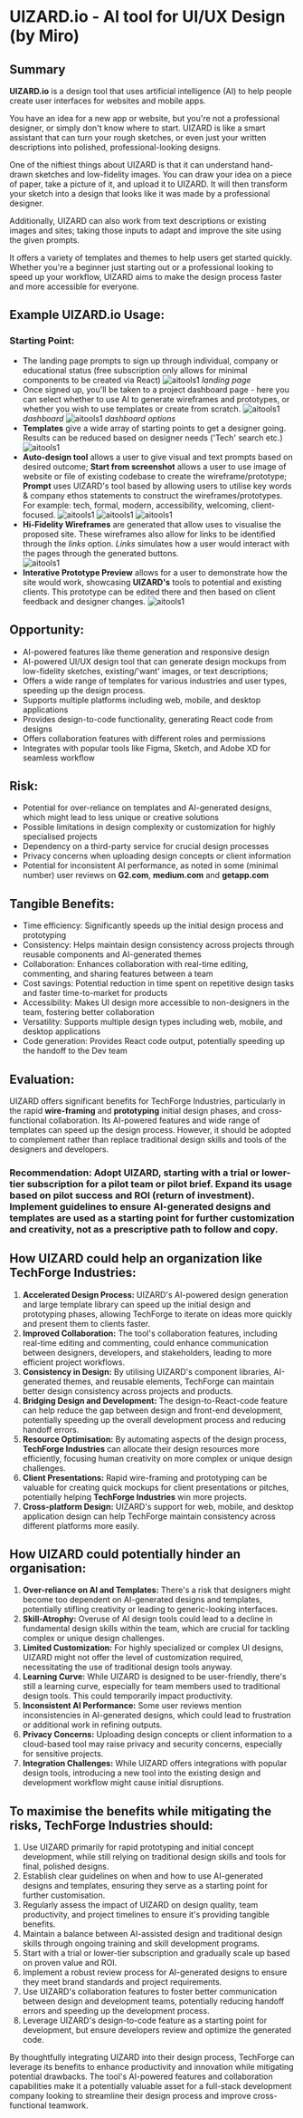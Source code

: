 # UIZARD.io - AI tool for UI/UX Design (by Miro)

## Summary 

**UIZARD.io** is a design tool that uses artificial intelligence (AI) to help people create user interfaces for websites and mobile apps. 

You have an idea for a new app or website, but you're not a professional designer, or simply don't know where to start. UIZARD is like a smart assistant that can turn your rough sketches, or even just your written descriptions into polished, professional-looking designs.

One of the niftiest things about UIZARD is that it can understand hand-drawn sketches and low-fidelity images. You can draw your idea on a piece of paper, take a picture of it, and upload it to UIZARD. It will then transform your sketch into a design that looks like it was made by a professional designer. 

Additionally, UIZARD can also work from text descriptions or existing images and sites; taking those inputs to adapt and improve the site using the given prompts. 

It offers a variety of templates and themes to help users get started quickly. Whether you're a beginner just starting out or a professional looking to speed up your workflow, UIZARD aims to make the design process faster and more accessible for everyone.

## Example UIZARD.io Usage:

### Starting Point:
- The landing page prompts to sign up through individual, company or educational status (free subscription only allows for minimal components to be created via React) 
![aitools1](../Images/Landing%20Page.png) *landing page*
- Once signed up, you'll be taken to a project dashboard page - here you can select whether to use AI to generate wireframes and prototypes, or whether you wish to use templates or create from scratch.
![aitools1](../Images/Dashboard.png) *dashboard*
![aitools1](../Images/DashboardOptions.png) *dashboard options*
- **Templates** give a wide array of starting points to get a designer going. Results can be reduced based on designer needs ('Tech' search etc.)
![aitools1](../Images/Templates.png)
- **Auto-design tool** allows a user to give visual and text prompts based on desired outcome; **Start from screenshot** allows a user to use image of website or file of existing codebase to create the wireframe/prototype; **Prompt** uses UIZARD's tool based by allowing users to utilise key words & company ethos statements to construct the wireframes/prototypes. For example: tech, formal, modern, accessibility, welcoming, client-focused.
![aitools1](../Images/TextGenerator.png)
![aitools1](../Images/AI%20word%20prompt%20for%20site.png)
![aitools1](../Images/Image%20Input.png)
- **Hi-Fidelity Wireframes** are generated that allow uses to visualise the proposed site.  These wireframes also allow for links to be identified through the *links* option.  *Links* simulates how a user would interact with the pages through the generated buttons.  
![aitools1](../Images/Interactive%20Prototype.png)
- **Interative Prototype Preview** allows for a user to demonstrate how the site would work, showcasing **UIZARD's** tools to potential and existing clients. This prototype can be edited there and then based on client feedback and designer changes. 
![aitools1](../Images/InteractivePreview.png)

## Opportunity:

- AI-powered features like theme generation and responsive design
- AI-powered UI/UX design tool that can generate design mockups from low-fidelity sketches, existing/'want' images, or text descriptions;
- Offers a wide range of templates for various industries and user types, speeding up the design process.
- Supports multiple platforms including web, mobile, and desktop applications
- Provides design-to-code functionality, generating React code from designs
- Offers collaboration features with different roles and permissions
- Integrates with popular tools like Figma, Sketch, and Adobe XD for seamless workflow

## Risk:

- Potential for over-reliance on templates and AI-generated designs, which might lead to less unique or creative solutions
- Possible limitations in design complexity or customization for highly specialised projects
- Dependency on a third-party service for crucial design processes
- Privacy concerns when uploading design concepts or client information
- Potential for inconsistent AI performance, as noted in some (minimal number) user reviews on **G2.com**, **medium.com** and **getapp.com**


## Tangible Benefits:

- Time efficiency: Significantly speeds up the initial design process and prototyping
- Consistency: Helps maintain design consistency across projects through reusable components and AI-generated themes
- Collaboration: Enhances collaboration with real-time editing, commenting, and sharing features between a team
- Cost savings: Potential reduction in time spent on repetitive design tasks and faster time-to-market for products
- Accessibility: Makes UI design more accessible to non-designers in the team, fostering better collaboration
- Versatility: Supports multiple design types including web, mobile, and desktop applications
- Code generation: Provides React code output, potentially speeding up the handoff to the Dev team


## Evaluation:

UIZARD offers significant benefits for TechForge Industries, particularly in the rapid **wire-framing** and **prototyping** initial design phases, and cross-functional collaboration. Its AI-powered features and wide range of templates can speed up the design process. However, it should be adopted to complement rather than replace traditional design skills and tools of the designers and developers.

### Recommendation: Adopt UIZARD, starting with a trial or lower-tier subscription for a pilot team or pilot brief. Expand its usage based on pilot success and ROI (return of investment). Implement guidelines to ensure AI-generated designs and templates are used as a starting point for further customization and creativity, not as a prescriptive path to follow and copy.

## How UIZARD could help an organization like TechForge Industries:

1. **Accelerated Design Process:** UIZARD's AI-powered design generation and large template library can speed up the initial design and prototyping phases, allowing TechForge to iterate on ideas more quickly and present them to clients faster.
2. **Improved Collaboration:** The tool's collaboration features, including real-time editing and commenting, could enhance communication between designers, developers, and stakeholders, leading to more efficient project workflows.
3. **Consistency in Design:** By utilising UIZARD's component libraries, AI-generated themes, and reusable elements, TechForge can maintain better design consistency across projects and products.
4. **Bridging Design and Development:** The design-to-React-code feature can help reduce the gap between design and front-end development, potentially speeding up the overall development process and reducing handoff errors.
5. **Resource Optimisation:** By automating aspects of the design process, **TechForge Industries** can allocate their design resources more efficiently, focusing human creativity on more complex or unique design challenges.
6. **Client Presentations:** Rapid wire-framing and prototyping can be valuable for creating quick mockups for client presentations or pitches, potentially helping **TechForge Industries** win more projects.
7. **Cross-platform Design:** UIZARD's support for web, mobile, and desktop application design can help TechForge maintain consistency across different platforms more easily.


## How UIZARD could potentially hinder an organisation:

1. **Over-reliance on AI and Templates:** There's a risk that designers might become too dependent on AI-generated designs and templates, potentially stifling creativity or leading to generic-looking interfaces.
2. **Skill-Atrophy:** Overuse of AI design tools could lead to a decline in fundamental design skills within the team, which are crucial for tackling complex or unique design challenges.
3. **Limited Customization:** For highly specialized or complex UI designs, UIZARD might not offer the level of customization required, necessitating the use of traditional design tools anyway.
4. **Learning Curve:** While UIZARD is designed to be user-friendly, there's still a learning curve, especially for team members used to traditional design tools. This could temporarily impact productivity.
6. **Inconsistent AI Performance:** Some user reviews mention inconsistencies in AI-generated designs, which could lead to frustration or additional work in refining outputs.
7. **Privacy Concerns:** Uploading design concepts or client information to a cloud-based tool may raise privacy and security concerns, especially for sensitive projects.
8. **Integration Challenges:** While UIZARD offers integrations with popular design tools, introducing a new tool into the existing design and development workflow might cause initial disruptions.


## To maximise the benefits while mitigating the risks, TechForge Industries should:

1. Use UIZARD primarily for rapid prototyping and initial concept development, while still relying on traditional design skills and tools for final, polished designs.
2. Establish clear guidelines on when and how to use AI-generated designs and templates, ensuring they serve as a starting point for further customisation.
3. Regularly assess the impact of UIZARD on design quality, team productivity, and project timelines to ensure it's providing tangible benefits.
4. Maintain a balance between AI-assisted design and traditional design skills through ongoing training and skill development programs.
5. Start with a trial or lower-tier subscription and gradually scale up based on proven value and ROI.
6. Implement a robust review process for AI-generated designs to ensure they meet brand standards and project requirements.
7. Use UIZARD's collaboration features to foster better communication between design and development teams, potentially reducing handoff errors and speeding up the development process.
8. Leverage UIZARD's design-to-code feature as a starting point for development, but ensure developers review and optimize the generated code.


By thoughtfully integrating UIZARD into their design process, TechForge can leverage its benefits to enhance productivity and innovation while mitigating potential drawbacks. The tool's AI-powered features and collaboration capabilities make it a potentially valuable asset for a full-stack development company looking to streamline their design process and improve cross-functional teamwork.

